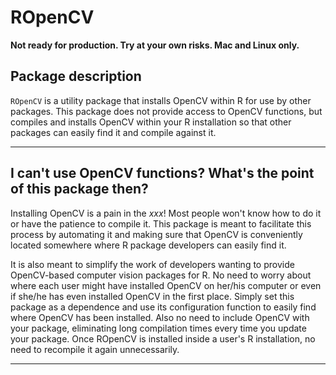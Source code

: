 # ROpenCV

**Not ready for production. Try at your own risks. Mac and Linux only.**

## Package description

`ROpenCV` is a utility package that installs OpenCV within R for use by other 
packages. This package does not provide access to OpenCV functions, but compiles
and installs OpenCV within your R installation so that other packages can easily
find it and compile against it. 

---

## I can't use OpenCV functions? What's the point of this package then?

Installing OpenCV is a pain in the *xxx*! Most people won't know how to do it or 
have the patience to compile it. This package is meant to facilitate this 
process by automating it and making sure that OpenCV is conveniently located 
somewhere where R package developers can easily find it. 

It is also meant to simplify the work of developers wanting to provide 
OpenCV-based computer vision packages for R. No need to worry about where each
user might have installed OpenCV on her/his computer or even if she/he has even 
installed OpenCV in the first place. Simply set this package as a dependence and
use its configuration function to easily find where OpenCV has been installed. 
Also no need to include OpenCV with your package, eliminating long compilation
times every time you update your package. Once ROpenCV is installed inside a 
user's R installation, no need to recompile it again unnecessarily.  

---

